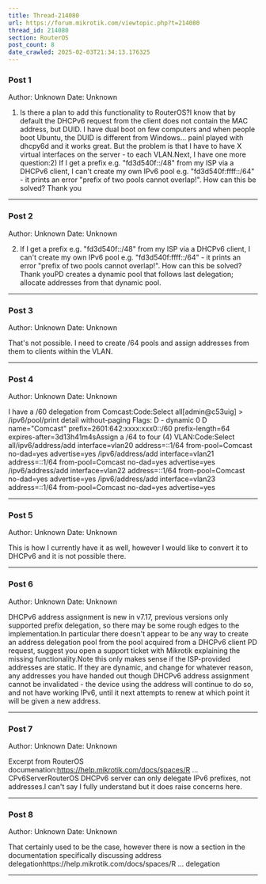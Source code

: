 ```yaml
---
title: Thread-214080
url: https://forum.mikrotik.com/viewtopic.php?t=214080
thread_id: 214080
section: RouterOS
post_count: 8
date_crawled: 2025-02-03T21:34:13.176325
---
```


### Post 1
Author: Unknown
Date: Unknown

1) Is there a plan to add this functionality to RouterOS?I know that by default the DHCPv6 request from the client does not contain the MAC address, but DUID. I have dual boot on few computers and when people boot Ubuntu, the DUID is different from Windows... painI played with dhcpy6d and it works great. But the problem is that I have to have X virtual interfaces on the server - to each VLAN.Next, I have one more question:2) If I get a prefix e.g. "fd3d540f::/48" from my ISP via a DHCPv6 client, I can't create my own IPv6 pool e.g. "fd3d540f:ffff::/64" - it prints an error "prefix of two pools cannot overlap!". How can this be solved? Thank you

---
### Post 2
Author: Unknown
Date: Unknown

2) If I get a prefix e.g. "fd3d540f::/48" from my ISP via a DHCPv6 client, I can't create my own IPv6 pool e.g. "fd3d540f:ffff::/64" - it prints an error "prefix of two pools cannot overlap!". How can this be solved? Thank youPD creates a dynamic pool that follows last delegation; allocate addresses from that dynamic pool.

---
### Post 3
Author: Unknown
Date: Unknown

That's not possible. I need to create /64 pools and assign addresses from them to clients within the VLAN.

---
### Post 4
Author: Unknown
Date: Unknown

I have a /60 delegation from Comcast:Code:Select all[admin@c53uig] > /ipv6/pool/print detail without-paging
Flags: D - dynamic
 0 D name="Comcast" prefix=2601:642:xxxx:xxx0::/60 prefix-length=64 expires-after=3d13h41m4sAssign a /64 to four (4) VLAN:Code:Select all/ipv6/address/add interface=vlan20 address=::1/64 from-pool=Comcast no-dad=yes advertise=yes
/ipv6/address/add interface=vlan21 address=::1/64 from-pool=Comcast no-dad=yes advertise=yes
/ipv6/address/add interface=vlan22 address=::1/64 from-pool=Comcast no-dad=yes advertise=yes
/ipv6/address/add interface=vlan23 address=::1/64 from-pool=Comcast no-dad=yes advertise=yes

---
### Post 5
Author: Unknown
Date: Unknown

This is how I currently have it as well, however I would like to convert it to DHCPv6 and it is not possible there.

---
### Post 6
Author: Unknown
Date: Unknown

DHCPv6 address assignment is new in v7.17, previous versions only supported prefix delegation, so there may be some rough edges to the implementation.In particular there doesn't appear to be any way to create an address delegation pool from the pool acquired from a DHCPv6 client PD request, suggest you open a support ticket with Mikrotik explaining the missing functionality.Note this only makes sense if the ISP-provided addresses are static. If they are dynamic, and change for whatever reason, any addresses you have handed out though DHCPv6 address assignment cannot be invalidated - the device using the address will continue to do so, and not have working IPv6, until it next attempts to renew at which point it will be given a new address.

---
### Post 7
Author: Unknown
Date: Unknown

Excerpt from RouterOS documenation:https://help.mikrotik.com/docs/spaces/R ... CPv6ServerRouterOS DHCPv6 server can only delegate IPv6 prefixes, not addresses.I can't say I fully understand but it does raise concerns here.

---
### Post 8
Author: Unknown
Date: Unknown

That certainly used to be the case, however there is now a section in the documentation specifically discussing address delegationhttps://help.mikrotik.com/docs/spaces/R ... delegation

---
